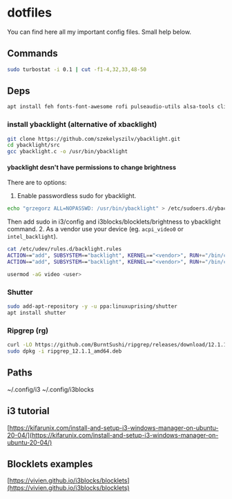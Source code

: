 # dotfiles

You can find here all my important config files.
Small help below.

## Commands

``` bash
sudo turbostat -i 0.1 | cut -f1-4,32,33,48-50
```

## Deps

``` bash
apt install feh fonts-font-awesome rofi pulseaudio-utils alsa-tools clipit gcc git terminator locate pcmanfm acpi libnotify-bin blueman redshift numlockx
```

### install ybacklight (alternative of xbacklight)

``` bash
git clone https://github.com/szekelyszilv/ybacklight.git
cd ybacklight/src
gcc ybacklight.c -o /usr/bin/ybacklight
```

#### ybacklight desn't have permissions to change brightness

There are to options:

1. Enable passwordless sudo for ybacklight.

``` bash
echo "grzegorz ALL=NOPASSWD: /usr/bin/ybacklight" > /etc/sudoers.d/ybacklight
```

Then add sudo in i3/config and i3blocks/blocklets/brightness to ybacklight command.
2. As a vendor use your device (eg. `acpi_video0` or `intel_backlight`).

``` bash
cat /etc/udev/rules.d/backlight.rules
ACTION=="add", SUBSYSTEM=="backlight", KERNEL=="<vendor>", RUN+="/bin/chgrp video /sys/class/backlight/%k/brightness"
ACTION=="add", SUBSYSTEM=="backlight", KERNEL=="<vendor>", RUN+="/bin/chmod g+w /sys/class/backlight/%k/brightness"
```

``` bash
usermod -aG video <user>
```

### Shutter

``` bash
sudo add-apt-repository -y -u ppa:linuxuprising/shutter
apt install shutter
```

### Ripgrep (rg)

``` bash
curl -LO https://github.com/BurntSushi/ripgrep/releases/download/12.1.1/ripgrep_12.1.1_amd64.deb
sudo dpkg -i ripgrep_12.1.1_amd64.deb

```

## Paths

~/.config/i3
~/.config/i3blocks

## i3 tutorial

[https://kifarunix.com/install-and-setup-i3-windows-manager-on-ubuntu-20-04/](https://kifarunix.com/install-and-setup-i3-windows-manager-on-ubuntu-20-04/)

## Blocklets examples

[https://vivien.github.io/i3blocks/blocklets](https://vivien.github.io/i3blocks/blocklets)
